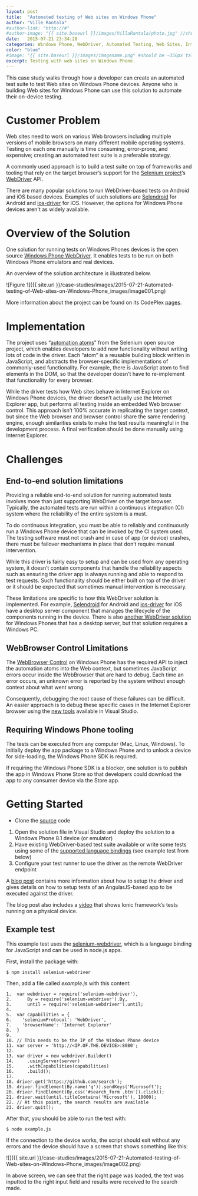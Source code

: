 ```yaml
---
layout: post
title:  "Automated testing of Web sites on Windows Phone"
author: "Ville Rantala"
#author-link: "http://#"
#author-image: "{{ site.baseurl }}/images/VillaRantala/photo.jpg" //should be square dimensions
date:   2015-07-21 23:34:28
categories: Windows Phone, WebDriver, Automated Testing, Web Sites, Internet Explorer
color: "blue"
#image: "{{ site.baseurl }}/images/imagename.png" #should be ~350px tall
excerpt: Testing with web sites on Windows Phone.
---
```


This case study walks through how a developer can create an automated test suite to test Web sites on Windows Phone devices. Anyone who is building Web sites for Windows Phone can use this solution to automate their on-device testing.

# Customer Problem

Web sites need to work on various Web browsers including multiple versions of mobile browsers on many different mobile operating systems. Testing on each one manually is time consuming, error-prone, and expensive; creating an automated test suite is a preferable strategy.

A commonly used approach is to build a test suite on top of frameworks and tooling that rely on the target browser’s support for the [Selenium project](http://www.seleniumhq.org/)’s [WebDriver](http://www.w3.org/TR/webdriver/) API.

There are many popular solutions to run WebDriver-based tests on Android and iOS based devices. Examples of such solutions are [Selendroid](http://selendroid.io/) for Android and [ios-driver](http://ios-driver.github.io/ios-driver/) for iOS. However, the options for Windows Phone devices aren't as widely available.

# Overview of the Solution

One solution for running tests on Windows Phones devices is the open source [Windows Phone WebDriver](http://winphonewebdriver.codeplex.com/). It enables tests to be run on both Windows Phone emulators and real devices.

An overview of the solution architecture is illustrated below.

![Figure 1]({{ site.url }}/case-studies/images/2015-07-21-Automated-testing-of-Web-sites-on-Windows-Phone_images/image001.png)

More information about the project can be found on its CodePlex [pages](http://winphonewebdriver.codeplex.com/).

# Implementation

The project uses “[automation atoms](https://code.google.com/p/selenium/wiki/AutomationAtoms)” from the Selenium open source project, which enables developers to add new functionality without writing lots of code in the driver. Each “atom” is a reusable building block written in JavaScript, and abstracts the browser-specific implementations of commonly-used functionality. For example, there is JavaScript atom to find elements in the DOM, so that the developer doesn’t have to re-implement that functionality for every browser.

While the driver tests how Web sites behave in Internet Explorer on Windows Phone devices, the driver doesn’t actually use the Internet Explorer app, but performs all testing inside an embedded Web browser control. This approach isn’t 100% accurate in replicating the target context, but since the Web browser and browser control share the same rendering engine, enough similarities exists to make the test results meaningful in the development process.  A final verification should be done manually using Internet Explorer.

# Challenges

## End-to-end solution limitations

Providing a reliable end-to-end solution for running automated tests involves more than just supporting WebDriver on the target browser. Typically, the automated tests are run within a continuous integration (CI) system where the reliability of the entire system is a must.

To do continuous integration, you must be able to reliably and continuously run a Windows Phone device that can be invoked by the CI system used. The testing software must not crash and in case of app (or device) crashes, there must be failover mechanisms in place that don’t require manual intervention.

While this driver is fairly easy to setup and can be used from any operating system, it doesn’t contain components that handle the reliability aspects such as ensuring the driver app is always running and able to respond to test requests. Such functionality should be either built on top of the driver or it should be expected that sometimes manual intervention is necessary.

These limitations are specific to how this WebDriver solution is implemented. For example, [Selendroid](http://selendroid.io/) for Android and [ios-driver](http://ios-driver.github.io/ios-driver/) for iOS have a desktop server component that manages the lifecycle of the components running in the device. There is also [another WebDriver solution](https://github.com/forcedotcom/windowsphonedriver) for Windows Phones that has a desktop server, but that solution requires a Windows PC.

## WebBrowser Control Limitations

The [WebBrowser Control](https://msdn.microsoft.com/en-us/library/windows/apps/ff431797%28v=vs.105%29.aspx) on Windows Phone has the required API to inject the automation atoms into the Web context, but sometimes JavaScript errors occur inside the WebBrowser that are hard to debug. Each time an error occurs, an unknown error is reported by the system without enough context about what went wrong.

Consequently, debugging the root cause of these failures can be difficult. An easier approach is to debug these specific cases in the Internet Explorer browser using the [new tools](http://blogs.msdn.com/b/visualstudioalm/archive/2014/04/04/diagnosing-mobile-website-issues-on-windows-phone-8-1-with-visual-studio.aspx) available in Visual Studio.

## Requiring Windows Phone tooling

The tests can be executed from any computer (Mac, Linux, Windows).  To initially deploy the app package to a Windows Phone and to unlock a device for side-loading, the Windows Phone SDK is required.

If requiring the Windows Phone SDK is a blocker, one solution is to publish the app in Windows Phone Store so that developers could download the app to any consumer device via the Store app.

# Getting Started

- Clone the [source](http://winphonewebdriver.codeplex.com/SourceControl/network/forks/vjrantal/winphonewebdriver) <span class="MsoHyperlink">code</span>

1.  Open the solution file in Visual Studio and deploy the solution to a Windows Phone 8.1 device (or emulator)
2.  Have existing WebDriver-based test suite available or write some tests using some of the [supported language bindings](http://www.seleniumhq.org/download/#client-drivers) (see example test from below)
3.  Configure your test runner to use the driver as the remote WebDriver endpoint

A [blog post](http://blog.vjrantal.net/2015/02/05/angularjs-automated-testing-on-windows-phone/) contains more information about how to setup the driver and gives details on how to setup tests of an AngularJS-based app to be executed against the driver.

The blog post also includes a [video](https://www.youtube.com/watch?v=juU2GHyCOJc) that shows Ionic framework’s tests running on a physical device.

## Example test

This example test uses the [selenium-webdriver](https://www.npmjs.com/package/selenium-webdriver), which is a language binding for JavaScript and can be used in node.js apps.

First, install the package with:

```
$ npm install selenium-webdriver
```

Then, add a file called _example.js_ with this content:

```
1.	var webdriver = require('selenium-webdriver'),  
2.	    By = require('selenium-webdriver').By,  
3.	    until = require('selenium-webdriver').until;  
4.	  
5.	var capabilities = {  
6.	  'seleniumProtocol': 'WebDriver',  
7.	  'browserName': 'Internet Explorer'  
8.	}  
9.	  
10.	// This needs to be the IP of the Windows Phone device  
11.	var server = 'http://<IP.OF.THE.DEVICE>:8080';  
12.	  
13.	var driver = new webdriver.Builder()  
14.	    .usingServer(server)  
15.	    .withCapabilities(capabilities)  
16.	    .build();  
17.	  
18.	driver.get('https://github.com/search');  
19.	driver.findElement(By.name('q')).sendKeys('Microsoft');  
20.	driver.findElement(By.css('#search_form .btn')).click();  
21.	driver.wait(until.titleContains('Microsoft'), 10000);  
22.	// At this point, the search results are available  
23.	driver.quit();  
```

After that, you should be able to run the test with:

```
$ node example.js
```

If the connection to the device works, the script should exit without any errors and the device should have a screen that shows something like this:

![]({{ site.url }}/case-studies/images/2015-07-21-Automated-testing-of-Web-sites-on-Windows-Phone_images/image002.png)

In above screen, we can see that the right page was loaded, the text was inputted to the right input field and results were received to the search made.
